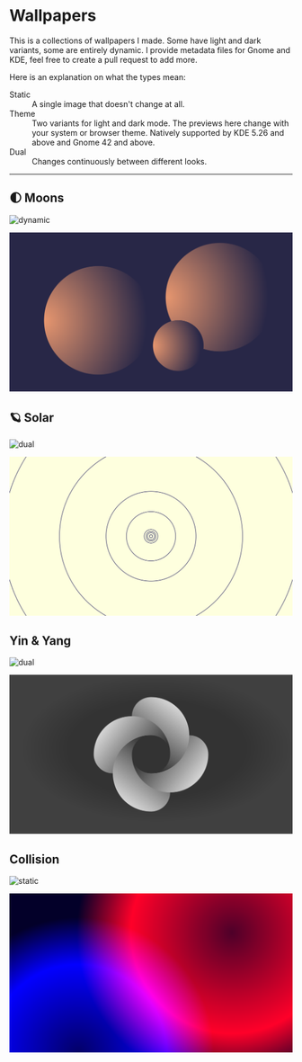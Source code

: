 # Wallpapers

This is a collections of wallpapers I made. Some have light and dark variants, some are entirely dynamic.
I provide metadata files for Gnome and KDE, feel free to create a pull request to add more.

Here is an explanation on what the types mean:

<dl>
    <dt>Static
        <dd>A single image that doesn't change at all.</dd>
    </dt>
    <dt>Theme
        <dd>Two variants for light and dark mode. The previews here change with your system or browser theme. Natively supported by KDE 5.26 and above and Gnome 42 and above.</dd>
    </dt>
    <dt>Dual
        <dd>Changes continuously between different looks.</dd>
    </dt>
</dl>

---

## 🌓 Moons

![dynamic](https://img.shields.io/badge/type-dynamic-blue)

![Moons](./Moons/moons.min.svg)

## 🪐 Solar

![dual](https://img.shields.io/badge/type-dual-blue)

![Solar](./Solar/solar.svg)

## Yin & Yang

![dual](https://img.shields.io/badge/type-dual-blue)

![Yin & Yang](./Yin%20&%20Yang/yin_yang.min.svg)

## Collision

![static](https://img.shields.io/badge/type-static-blue)

![Collision](./Collision/collision.min.svg)
